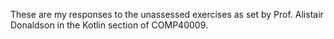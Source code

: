 These are my responses to the unassessed exercises as set by Prof. Alistair Donaldson in the Kotlin section of COMP40009.